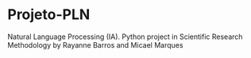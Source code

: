 # Projeto-PLN
Natural Language Processing (IA). Python project in Scientific Research Methodology by Rayanne Barros and Micael Marques
